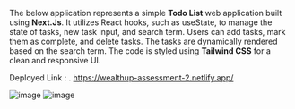 The below application represents a simple **Todo List** web application built using **Next.Js**. It utilizes React hooks, such as useState, to manage the state of tasks, new task input, and search term. Users can add tasks, mark them as complete, and delete tasks. The tasks are dynamically rendered based on the search term. The code is styled using **Tailwind CSS** for a clean and responsive UI.

Deployed Link : . https://wealthup-assessment-2.netlify.app/ 

![image](https://github.com/lchetanlc/wealthup-assessment-2/assets/81949498/f7170f78-8893-4874-a8e0-599feb51f83e)
![image](https://github.com/lchetanlc/wealthup-assessment-2/assets/81949498/a79c3403-0aa3-4ba5-8a88-c9539b99111d)


